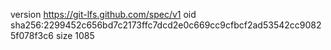 version https://git-lfs.github.com/spec/v1
oid sha256:2299452c656bd7c2173ffc7dcd2e0c669cc9cfbcf2ad53542cc90825f078f3c6
size 1085
